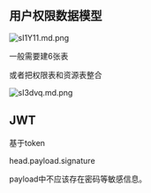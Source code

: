 ## 用户权限数据模型

![sI1Y11.md.png](https://s3.ax1x.com/2021/01/22/sI1Y11.md.png)

一般需要建6张表

或者把权限表和资源表整合

![sI3dvq.md.png](https://s3.ax1x.com/2021/01/22/sI3dvq.md.png)

## JWT

基于token

head.payload.signature

payload中不应该存在密码等敏感信息。

